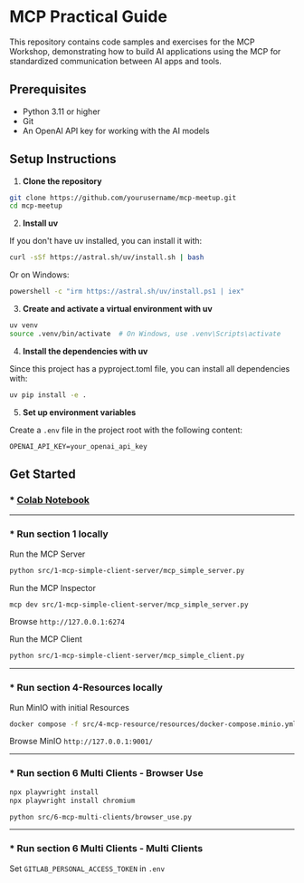 # MCP Practical Guide

This repository contains code samples and exercises for the MCP Workshop, demonstrating how to build AI applications using the MCP for standardized communication between AI apps and tools.

## Prerequisites

- Python 3.11 or higher
- Git
- An OpenAI API key for working with the AI models

## Setup Instructions

1. **Clone the repository**

```bash
git clone https://github.com/yourusername/mcp-meetup.git
cd mcp-meetup
```

2. **Install uv**

If you don't have uv installed, you can install it with:

```bash
curl -sSf https://astral.sh/uv/install.sh | bash
```

Or on Windows:

```bash
powershell -c "irm https://astral.sh/uv/install.ps1 | iex"
```

3. **Create and activate a virtual environment with uv**

```bash
uv venv
source .venv/bin/activate  # On Windows, use .venv\Scripts\activate
```

4. **Install the dependencies with uv**

Since this project has a pyproject.toml file, you can install all dependencies with:

```bash
uv pip install -e .
```

5. **Set up environment variables**

Create a `.env` file in the project root with the following content:

```
OPENAI_API_KEY=your_openai_api_key
```

## Get Started

### * [Colab Notebook](https://colab.research.google.com/drive/1fM355sy66MQK-t5-jOHlYH5j4YxBI5o4?usp=sharing)

---

### * Run section 1 locally

Run the MCP Server

```bash
python src/1-mcp-simple-client-server/mcp_simple_server.py
```


Run the MCP Inspector

```bash
mcp dev src/1-mcp-simple-client-server/mcp_simple_server.py
```
Browse `http://127.0.0.1:6274`


Run the MCP Client

```bash
python src/1-mcp-simple-client-server/mcp_simple_client.py
```

---

### * Run section 4-Resources locally

Run MinIO with initial Resources

```bash
docker compose -f src/4-mcp-resource/resources/docker-compose.minio.yml up
```
Browse MinIO `http://127.0.0.1:9001/`

---

### * Run section 6 Multi Clients - Browser Use

```bash
npx playwright install
npx playwright install chromium

python src/6-mcp-multi-clients/browser_use.py
```

---

### * Run section 6 Multi Clients - Multi Clients

Set `GITLAB_PERSONAL_ACCESS_TOKEN` in `.env`

